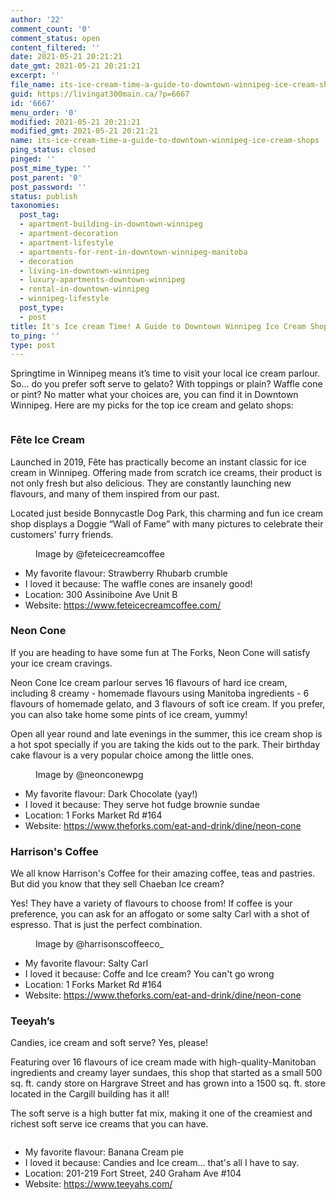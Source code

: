 ```yaml
---
author: '22'
comment_count: '0'
comment_status: open
content_filtered: ''
date: 2021-05-21 20:21:21
date_gmt: 2021-05-21 20:21:21
excerpt: ''
file_name: its-ice-cream-time-a-guide-to-downtown-winnipeg-ice-cream-shops.md
guid: https://livingat300main.ca/?p=6667
id: '6667'
menu_order: '0'
modified: 2021-05-21 20:21:21
modified_gmt: 2021-05-21 20:21:21
name: its-ice-cream-time-a-guide-to-downtown-winnipeg-ice-cream-shops
ping_status: closed
pinged: ''
post_mime_type: ''
post_parent: '0'
post_password: ''
status: publish
taxonomies:
  post_tag:
  - apartment-building-in-downtown-winnipeg
  - apartment-decoration
  - apartment-lifestyle
  - apartments-for-rent-in-downtown-winnipeg-manitoba
  - decoration
  - living-in-downtown-winnipeg
  - luxury-apartments-downtown-winnipeg
  - rental-in-downtown-winnipeg
  - winnipeg-lifestyle
  post_type:
  - post
title: It's Ice cream Time! A Guide to Downtown Winnipeg Ice Cream Shops
to_ping: ''
type: post
---
```

<!-- wp:paragraph -->
<p>Springtime in Winnipeg means it’s time to visit your local ice cream parlour. So… do you prefer soft serve to gelato? With toppings or plain? Waffle cone or pint? No matter what your choices are, you can find it in Downtown Winnipeg. Here are my picks for the top ice cream and gelato shops:</p>
<!-- /wp:paragraph -->

<!-- wp:image {"id":6668,"sizeSlug":"large","linkDestination":"none"} -->
<figure class="wp-block-image size-large"><img src="https://livingat300main.ca/wp-content/uploads/2021/05/icecream-1024x652.png" alt="" class="wp-image-6668"/></figure>
<!-- /wp:image -->

<!-- wp:heading {"level":3} -->
<h3>Fête Ice Cream</h3>
<!-- /wp:heading -->

<!-- wp:paragraph -->
<p>Launched in 2019, Fête has practically become an instant classic for ice cream in Winnipeg. Offering made from scratch ice creams, their product is not only fresh but also delicious. They are constantly launching new flavours, and many of them inspired from our past. </p>
<!-- /wp:paragraph -->

<!-- wp:paragraph -->
<p>Located just beside Bonnycastle Dog Park, this charming and fun ice cream shop displays a Doggie “Wall of Fame” with many pictures to celebrate their customers' furry friends.</p>
<!-- /wp:paragraph -->

<!-- wp:image {"id":6707,"sizeSlug":"large","linkDestination":"none"} -->
<figure class="wp-block-image size-large"><img src="https://livingat300main.ca/wp-content/uploads/2021/05/fete2-1024x652.jpg" alt="" class="wp-image-6707"/><figcaption>Image by @feteicecreamcoffee</figcaption></figure>
<!-- /wp:image -->

<!-- wp:list -->
<ul><li>My favorite flavour: Strawberry Rhubarb crumble</li><li>I loved it because: The waffle cones are insanely good!</li><li>Location: 300 Assiniboine Ave Unit B</li><li>Website: <a href="https://www.feteicecreamcoffee.com/">https://www.feteicecreamcoffee.com/</a></li></ul>
<!-- /wp:list -->

<!-- wp:heading {"level":3} -->
<h3>Neon Cone</h3>
<!-- /wp:heading -->

<!-- wp:paragraph -->
<p>If you are heading to have some fun at The Forks, Neon Cone will satisfy your ice cream cravings.</p>
<!-- /wp:paragraph -->

<!-- wp:paragraph -->
<p>Neon Cone Ice cream parlour serves 16 flavours of hard ice cream, including 8 creamy - homemade flavours using Manitoba ingredients - 6 flavours of homemade gelato, and 3 flavours of soft ice cream. If you prefer, you can also take home some pints of ice cream, yummy!&nbsp;</p>
<!-- /wp:paragraph -->

<!-- wp:paragraph -->
<p>Open all year round and late evenings in the summer, this ice cream shop is a hot spot specially if you are taking the kids out to the park. Their birthday cake flavour is a very popular choice among the little ones.</p>
<!-- /wp:paragraph -->

<!-- wp:image {"id":6708,"sizeSlug":"large","linkDestination":"none"} -->
<figure class="wp-block-image size-large"><img src="https://livingat300main.ca/wp-content/uploads/2021/05/neon2-1024x652.jpg" alt="" class="wp-image-6708"/><figcaption>Image by @neonconewpg</figcaption></figure>
<!-- /wp:image -->

<!-- wp:list -->
<ul><li>My favorite flavour: Dark Chocolate (yay!)</li><li>I loved it because: They serve hot fudge brownie sundae</li><li>Location: 1 Forks Market Rd #164</li><li>Website: <a href="https://www.theforks.com/eat-and-drink/dine/neon-cone" target="_blank" rel="noreferrer noopener nofollow">https://www.theforks.com/eat-and-drink/dine/neon-cone</a></li></ul>
<!-- /wp:list -->

<!-- wp:heading {"level":3} -->
<h3>Harrison's Coffee</h3>
<!-- /wp:heading -->

<!-- wp:paragraph -->
<p>We all know Harrison's Coffee for their amazing coffee, teas and pastries. But did you know that they sell Chaeban Ice cream?</p>
<!-- /wp:paragraph -->

<!-- wp:paragraph -->
<p>Yes! They have a variety of flavours to choose from! If coffee is your preference, you can ask for an affogato or some salty Carl with a shot of espresso. That is just the perfect combination.</p>
<!-- /wp:paragraph -->

<!-- wp:image {"id":6706,"sizeSlug":"large","linkDestination":"none"} -->
<figure class="wp-block-image size-large"><img src="https://livingat300main.ca/wp-content/uploads/2021/05/harrisons-1024x652.jpg" alt="" class="wp-image-6706"/><figcaption>Image by @harrisonscoffeeco_</figcaption></figure>
<!-- /wp:image -->

<!-- wp:list -->
<ul><li>My favorite flavour: Salty Carl </li><li>I loved it because: Coffe and Ice cream? You can't go wrong </li><li>Location: 1 Forks Market Rd #164</li><li>Website: <a href="https://www.theforks.com/eat-and-drink/dine/neon-cone" target="_blank" rel="noreferrer noopener nofollow">https://www.theforks.com/eat-and-drink/dine/neon-cone</a></li></ul>
<!-- /wp:list -->

<!-- wp:heading {"level":3} -->
<h3>Teeyah’s</h3>
<!-- /wp:heading -->

<!-- wp:paragraph -->
<p>Candies, ice cream and soft serve? Yes, please!</p>
<!-- /wp:paragraph -->

<!-- wp:paragraph -->
<p>Featuring over 16 flavours of ice cream made with high-quality-Manitoban ingredients and creamy layer sundaes, this shop that started as a small 500 sq. ft. candy store on Hargrave Street and has grown into a 1500 sq. ft. store located in the Cargill building has it all!</p>
<!-- /wp:paragraph -->

<!-- wp:paragraph -->
<p>The soft serve is a high butter fat mix, making it one of the creamiest and richest soft serve ice creams that you can have.</p>
<!-- /wp:paragraph -->

<!-- wp:image {"id":6716,"sizeSlug":"large","linkDestination":"none"} -->
<figure class="wp-block-image size-large"><img src="https://livingat300main.ca/wp-content/uploads/2021/05/Teeyahs.jpg" alt="" class="wp-image-6716"/></figure>
<!-- /wp:image -->

<!-- wp:list -->
<ul><li>My favorite flavour: Banana Cream pie</li><li>I loved it because: Candies and Ice cream... that's all I have to say.</li><li>Location: 201-219 Fort Street, 240 Graham Ave #104</li><li>Website: <a href="https://www.teeyahs.com/" target="_blank" rel="noreferrer noopener nofollow">https://www.teeyahs.com/</a></li></ul>
<!-- /wp:list -->